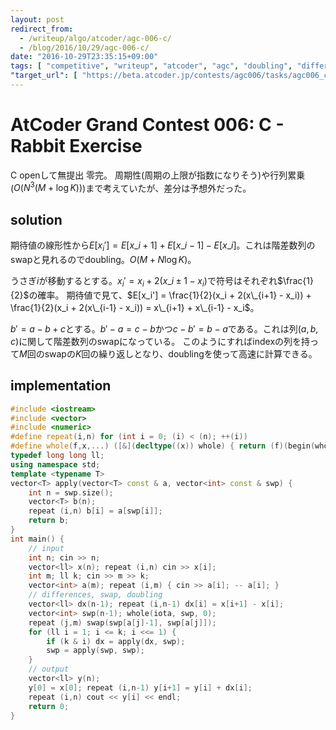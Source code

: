 ```yaml
---
layout: post
redirect_from:
  - /writeup/algo/atcoder/agc-006-c/
  - /blog/2016/10/29/agc-006-c/
date: "2016-10-29T23:35:15+09:00"
tags: [ "competitive", "writeup", "atcoder", "agc", "doubling", "difference" ]
"target_url": [ "https://beta.atcoder.jp/contests/agc006/tasks/agc006_c" ]
---
```


# AtCoder Grand Contest 006: C - Rabbit Exercise

C openして無提出 零完。
周期性(周期の上限が指数になりそう)や行列累乗($O(N^3(M + \log K))$)まで考えていたが、差分は予想外だった。

## solution

期待値の線形性から$E[x_i'] = E[x\_{i+1}] + E[x\_{i-1}] - E[x\_i]$。これは階差数列のswapと見れるのでdoubling。$O(M + N \log K)$。

うさぎ$i$が移動するとする。$x_i' = x_i + 2(x\_{i\pm 1} - x_i)$で符号はそれぞれ$\frac{1}{2}$の確率。
期待値で見て、$E[x_i'] = \frac{1}{2}(x_i + 2(x\_{i+1} - x_i)) + \frac{1}{2}(x_i + 2(x\_{i-1} - x_i)) = x\_{i+1} + x\_{i-1} - x_i$。

$b' = a - b + c$とする。$b' - a = c - b$かつ$c - b' = b - a$である。これは列$(a, b, c)$に関して階差数列のswapになっている。
このようにすればindexの列を持って$M$回のswapの$K$回の繰り返しとなり、doublingを使って高速に計算できる。

## implementation

``` c++
#include <iostream>
#include <vector>
#include <numeric>
#define repeat(i,n) for (int i = 0; (i) < (n); ++(i))
#define whole(f,x,...) ([&](decltype((x)) whole) { return (f)(begin(whole), end(whole), ## __VA_ARGS__); })(x)
typedef long long ll;
using namespace std;
template <typename T>
vector<T> apply(vector<T> const & a, vector<int> const & swp) {
    int n = swp.size();
    vector<T> b(n);
    repeat (i,n) b[i] = a[swp[i]];
    return b;
}
int main() {
    // input
    int n; cin >> n;
    vector<ll> x(n); repeat (i,n) cin >> x[i];
    int m; ll k; cin >> m >> k;
    vector<int> a(m); repeat (i,m) { cin >> a[i]; -- a[i]; }
    // differences, swap, doubling
    vector<ll> dx(n-1); repeat (i,n-1) dx[i] = x[i+1] - x[i];
    vector<int> swp(n-1); whole(iota, swp, 0);
    repeat (j,m) swap(swp[a[j]-1], swp[a[j]]);
    for (ll i = 1; i <= k; i <<= 1) {
        if (k & i) dx = apply(dx, swp);
        swp = apply(swp, swp);
    }
    // output
    vector<ll> y(n);
    y[0] = x[0]; repeat (i,n-1) y[i+1] = y[i] + dx[i];
    repeat (i,n) cout << y[i] << endl;
    return 0;
}
```
